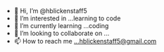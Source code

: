 - 👋 Hi, I’m @hblickenstaff5
- 👀 I’m interested in ...learning to code
- 🌱 I’m currently learning ...coding
- 💞️ I’m looking to collaborate on ...
- 📫 How to reach me ...hblickenstaff5@gmail.com

<!---
hblickenstaff5/hblickenstaff5 is a ✨ special ✨ repository because its `README.md` (this file) appears on your GitHub profile.
You can click the Preview link to take a look at your changes.
--->
